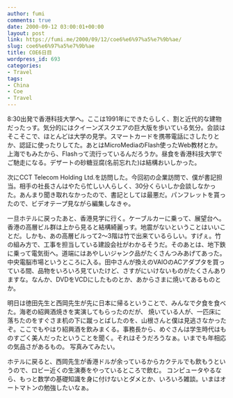 ```yaml
---
author: fumi
comments: true
date: 2000-09-12 03:00:01+00:00
layout: post
link: https://fumi.me/2000/09/12/coe6%e6%97%a5%e7%9b%ae/
slug: coe6%e6%97%a5%e7%9b%ae
title: COE6日目
wordpress_id: 693
categories:
- Travel
tags:
- China
- Coe
- Travel
---
```


8:30出発で香港科技大学へ。ここは1991年にできたらしく、割と近代的な建物だったっす。気分的にはクイーンズスクエアの巨大版を歩いている気分。会談はそこそこで、ほとんどは大学の見学。スマートカードを携帯電話にさしたりとか、認証に使ったりしてた。あとはMicroMediaのFlash使ったWeb教材とか。上海でもみたから、Flashって流行っているんだろうか。昼食を香港科技大学でご馳走になる。デザートの砂糖豆腐(名前忘れた)は結構おいしかった。




次にCCT Telecom Holding Ltd.を訪問した。今回初の企業訪問で、僕が書記担当。相手の社長さんはやたら忙しい人らしく、30分くらいしか会談しなかった。あんまり聞き取れなかったので、書記としては最悪だ。パンフレットを貰ったので、ビデオテープ見ながら編集しなきゃ。




一旦ホテルに戻ったあと、香港見学に行く。ケーブルカーに乗って、展望台へ。香港の高層ビル群は上から見ると結構綺麗っす。地震がないということはいいことだ。しかも、あの高層ビルって2〜3階は竹で出来ているらしい。すげぇ。竹の組み方で、工事を担当している建設会社がわかるそうだ。そのあとは、地下鉄に乗って電気街へ。道端にはあやしいジャンク品がたくさんつみあげてあった。中央電脳市場というところに入る。田中さんが換えのVAIOのACアダプタを買っている間、品物をいろいろ見ていたけど、さすがにいけないものがたくさんありますな。なんか、DVDをVCDにしたものとか、あからさまに焼いてあるものとか。




明日は徳田先生と西岡先生が先に日本に帰るということで、みんなで夕食を食べた。海老の紹興酒焼きを実演してもらったのだが、
焼いている人が、一匹床に落ちたのをすぐさま机の下に蹴っとばしたのを、山根さんと僕は見逃さなかったぞ。ここでもやはり紹興酒を飲みまくる。事務長から、めぐさんは学生時代はものすごく美人だったということを聞く。それはそうだろうなぁ。いまでも年相応の気品さがあるもの。
写真みてみたい。




ホテルに戻ると、西岡先生が香港ドルが余っているからカクテルでも飲もうというので、ロビー近くの生演奏をやっているところで飲む。
コンピュータやるなら、もっと数学の基礎知識を身に付けないとダメとか、いろいろ雑談。いまはオートマトンの勉強したいなぁ。
